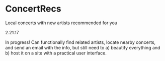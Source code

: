# ConcertRecs
Local concerts with new artists recommended for you

2.21.17

In progress! Can functionally find related artists, locate nearby concerts, and send an email with the info, but still need to a) beautify everything and b) host it on a site with a practical user interface.
